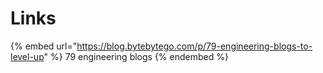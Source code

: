 # Links

{% embed url="https://blog.bytebytego.com/p/79-engineering-blogs-to-level-up" %}
79 engineering blogs
{% endembed %}
